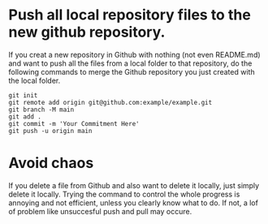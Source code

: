 # Push all local repository files to the new github repository.

If you creat a new repository in Github with nothing (not even README.md) and want to push all the files from a local folder to that repository, do the following commands to merge the Github repository you just created with the local folder.

```
git init
git remote add origin git@github.com:example/example.git
git branch -M main
git add .
git commit -m 'Your Commitment Here'
git push -u origin main
```

# Avoid chaos

If you delete a file from Github and also want to delete it locally, just simply delete it locally. Trying the command to control the whole progress is annoying and not efficient, unless you clearly know what to do. If not, a lof of problem like unsuccesful push and pull may occure.
